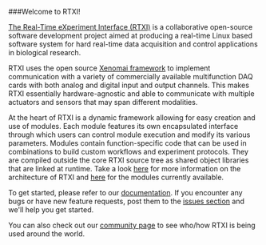 ###Welcome to RTXI!

<a href="http://rtxi.org">The Real-Time eXperiment Interface (RTXI)</a> is a collaborative open-source software development project aimed at producing a real-time Linux based software system for hard real-time data acquisition and control applications in biological research.

RTXI uses the open source <a href="http://xenomai.org">Xenomai framework</a> to implement communication with a variety of commercially available multifunction DAQ cards with both analog and digital input and output channels. This makes RTXI essentially hardware-agnostic and able to communicate with multiple actuators and sensors that may span different modalities.  

At the heart of RTXI is a dynamic framework allowing for easy creation and use of modules. Each module features its own encapsulated interface through which users can control module execution and modify its various parameters. Modules contain function-specific code that can be used in combinations to build custom workflows and experiment protocols. They are compiled outside the core RTXI source tree as shared object libraries that are linked at runtime. Take a look <a href="http://rtxi.org/docs/tutorials/2014/12/06/rtxi-architecture/">here</a> for more information on the architecture of RTXI and <a href="http://rtxi.org/modules/">here</a> for the modules currently available. 

To get started, please refer to our <a href="http://rtxi.org/docs/">documentation</a>. If you encounter any bugs or have new feature requests, post them to the <a href="https://github.com/RTXI/rtxi/issues">issues section</a> and we'll help you get started.

You can also check out our <a href="http://rtxi.org/community">community page</a> to see who/how RTXI is being used around the world.
